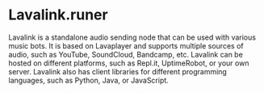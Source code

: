 # Lavalink.runer
Lavalink is a standalone audio sending node that can be used with various music bots. It is based on Lavaplayer and supports multiple sources of audio, such as YouTube, SoundCloud, Bandcamp, etc. Lavalink can be hosted on different platforms, such as Repl.it, UptimeRobot, or your own server. Lavalink also has client libraries for different programming languages, such as Python, Java, or JavaScript.